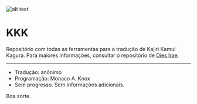 ![alt text](https://i.imgur.com/vPDprCx.png)

# KKK

Repositório com todas as ferramentas para a tradução de Kajiri Kamui Kagura.
Para maiores informações, consultar o repositório de [Dies Irae](https://github.com/Monaco-a-Knox/amantesamentes).

----

- Tradução: anônimo
- Programação: Monaco A. Knox
- Sem progresso. Sem informações adicionais.

Boa sorte.

